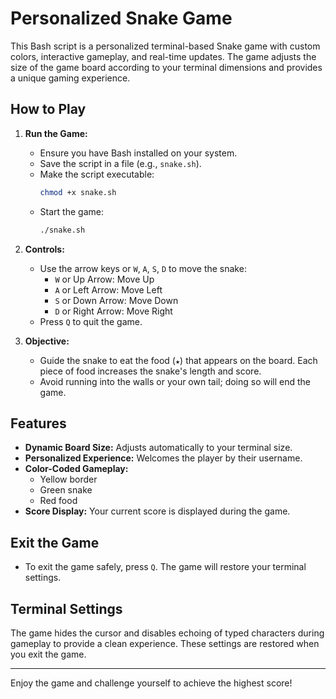 # Personalized Snake Game

This Bash script is a personalized terminal-based Snake game with custom colors, interactive gameplay, and real-time updates. The game adjusts the size of the game board according to your terminal dimensions and provides a unique gaming experience.

## How to Play

1. **Run the Game:**

   - Ensure you have Bash installed on your system.
   - Save the script in a file (e.g., `snake.sh`).
   - Make the script executable:
     ```bash
     chmod +x snake.sh
     ```
   - Start the game:
     ```bash
     ./snake.sh
     ```

2. **Controls:**

   - Use the arrow keys or `W`, `A`, `S`, `D` to move the snake:
     - `W` or Up Arrow: Move Up
     - `A` or Left Arrow: Move Left
     - `S` or Down Arrow: Move Down
     - `D` or Right Arrow: Move Right
   - Press `Q` to quit the game.

3. **Objective:**
   - Guide the snake to eat the food (`★`) that appears on the board. Each piece of food increases the snake's length and score.
   - Avoid running into the walls or your own tail; doing so will end the game.

## Features

- **Dynamic Board Size:** Adjusts automatically to your terminal size.
- **Personalized Experience:** Welcomes the player by their username.
- **Color-Coded Gameplay:**
  - Yellow border
  - Green snake
  - Red food
- **Score Display:** Your current score is displayed during the game.

## Exit the Game

- To exit the game safely, press `Q`. The game will restore your terminal settings.

## Terminal Settings

The game hides the cursor and disables echoing of typed characters during gameplay to provide a clean experience. These settings are restored when you exit the game.

---

Enjoy the game and challenge yourself to achieve the highest score!
